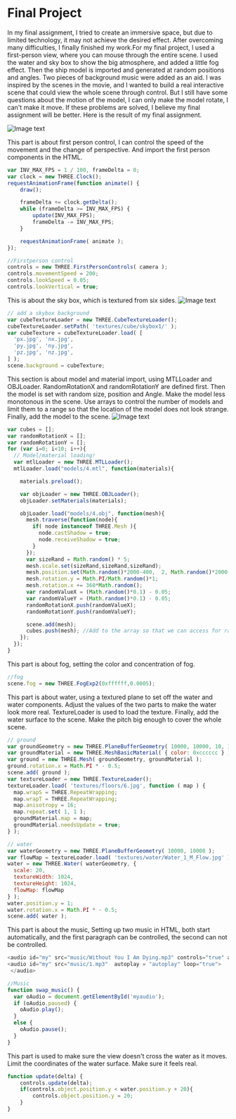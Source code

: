 # Final Project
In my final assignment, I tried to create an immersive space, but due to limited technology, it may not achieve the desired effect. After overcoming many difficulties, I finally finished my work.For my final project, I used a first-person view, where you can mouse through the entire scene. I used the water and sky box to show the big atmosphere, and added a little fog effect. Then the ship model is imported and generated at random positions and angles. Two pieces of background music were added as an aid. I was inspired by the scenes in the movie, and I wanted to build a real interactive scene that could view the whole scene through control. But I still have some questions about the motion of the model, I can only make the model rotate, I can't make it move. If these problems are solved, I believe my final assignment will be better. Here is the result of my final assignment.

![Image text](https://github.com/jack635/DAT505-GitHub/blob/master/pic/Final.gif)

This part is about first person control, I can control the speed of the movement and the change of perspective. And import the first person components in the HTML.

```javascript
var INV_MAX_FPS = 1 / 100, frameDelta = 0;
var clock = new THREE.Clock();
requestAnimationFrame(function animate() {
	draw();

	frameDelta += clock.getDelta();
	while (frameDelta >= INV_MAX_FPS) {
		update(INV_MAX_FPS);
		frameDelta -= INV_MAX_FPS;
	}

	requestAnimationFrame( animate );
});

//Firstperson control
controls = new THREE.FirstPersonControls( camera );
controls.movementSpeed = 200;
controls.lookSpeed = 0.05;
controls.lookVertical = true;
```

This is about the sky box, which is textured from six sides.
![Image text](https://github.com/jack635/DAT505-GitHub/blob/master/pic/Final1.png)

```javascript
// add a skybox background
var cubeTextureLoader = new THREE.CubeTextureLoader();
cubeTextureLoader.setPath( 'textures/cube/skybox1/' );
var cubeTexture = cubeTextureLoader.load( [
  'px.jpg', 'nx.jpg',
  'py.jpg', 'ny.jpg',
  'pz.jpg', 'nz.jpg',
] );
scene.background = cubeTexture;
```

This section is about model and material import, using MTLLoader and OBJLoader. RandomRotationX and randomRotationY are defined first. Then the model is set with random size, position and Angle. Make the model less monotonous in the scene. Use arrays to control the number of models and limit them to a range so that the location of the model does not look strange. Finally, add the model to the scene.
![Image text](https://github.com/jack635/DAT505-GitHub/blob/master/pic/Final2.png)

```javascript
var cubes = [];
var randomRotationX = [];
var randomRotationY = [];
for (var i=0; i<10; i++){
  // Model/material loading!
  var mtlLoader = new THREE.MTLLoader();
  mtlLoader.load("models/4.mtl", function(materials){

    materials.preload();

    var objLoader = new THREE.OBJLoader();
    objLoader.setMaterials(materials);

    objLoader.load("models/4.obj", function(mesh){
      mesh.traverse(function(node){
        if( node instanceof THREE.Mesh ){
          node.castShadow = true;
          node.receiveShadow = true;
        }
      });
      var sizeRand = Math.random() * 5;
      mesh.scale.set(sizeRand,sizeRand,sizeRand);
      mesh.position.set(Math.random()*2000-400,  2, Math.random()*2000-400);
      mesh.rotation.y = Math.PI/Math.random()*1;
      mesh.rotation.x += 360*Math.random();
      var randomValueX = (Math.random()*0.1) - 0.05;
      var randomValueY = (Math.random()*0.1) - 0.05;
      randomRotationX.push(randomValueX);
      randomRotationY.push(randomValueY);

      scene.add(mesh);
      cubes.push(mesh); //Add to the array so that we can access for raycasting
    });
  });
}
```

This part is about fog, setting the color and concentration of fog.

```javascript
//fog
scene.fog = new THREE.FogExp2(0xffffff,0.0005);
```

This part is about water, using a textured plane to set off the water and water components. Adjust the values of the two parts to make the water look more real. TextureLoader is used to load the texture. Finally, add the water surface to the scene. Make the pitch big enough to cover the whole scene.

```javascript
// ground
var groundGeometry = new THREE.PlaneBufferGeometry( 10000, 10000, 10, 10 );
var groundMaterial = new THREE.MeshBasicMaterial( { color: 0xcccccc } );
var ground = new THREE.Mesh( groundGeometry, groundMaterial );
ground.rotation.x = Math.PI * - 0.5;
scene.add( ground );
var textureLoader = new THREE.TextureLoader();
textureLoader.load( 'textures/floors/6.jpg', function ( map ) {
  map.wrapS = THREE.RepeatWrapping;
  map.wrapT = THREE.RepeatWrapping;
  map.anisotropy = 16;
  map.repeat.set( 1, 1 );
  groundMaterial.map = map;
  groundMaterial.needsUpdate = true;
} );

// water
var waterGeometry = new THREE.PlaneBufferGeometry( 10000, 10000 );
var flowMap = textureLoader.load( 'textures/water/Water_1_M_Flow.jpg' );
water = new THREE.Water( waterGeometry, {
  scale: 20,
  textureWidth: 1024,
  textureHeight: 1024,
  flowMap: flowMap
} );
water.position.y = 1;
water.rotation.x = Math.PI * - 0.5;
scene.add( water );
```

This part is about the music, Setting up two music in HTML, both start automatically, and the first paragraph can be controlled, the second can not be controlled.

```javascript
<audio id="my" src="music/Without You I Am Dying.mp3" controls="true" autoplay = "autoplay" loop="true">
<audio id="my" src="music/1.mp3"  autoplay = "autoplay" loop="true">
 </audio>

//Music
function swap_music() {
  var oAudio = document.getElementById('myaudio');
  if (oAudio.paused) {
    oAudio.play();
  }
  else {
    oAudio.pause();
  }
}
```

This part is used to make sure the view doesn't cross the water as it moves. Limit the coordinates of the water surface. Make sure it feels real.

```javascript
function update(delta) {
	controls.update(delta);
	if(controls.object.position.y < water.position.y + 20){
		controls.object.position.y = 20;
	}
}
```
